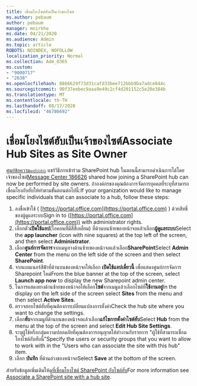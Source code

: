 ```yaml
---
title: เชื่อมโยงไซต์ฮับเป็นเจ้าของไซต์
ms.author: pebaum
author: pebaum
manager: mnirkhe
ms.date: 04/21/2020
ms.audience: Admin
ms.topic: article
ROBOTS: NOINDEX, NOFOLLOW
localization_priority: Normal
ms.collection: Adm_O365
ms.custom:
- "9000717"
- "2638"
ms.openlocfilehash: 8866629f73d31cafd33bee712bbb9ba7adce844c
ms.sourcegitcommit: 90f37eebec9aaa9e49c2cf4d201152c5e20e384b
ms.translationtype: MT
ms.contentlocale: th-TH
ms.lasthandoff: 08/17/2020
ms.locfileid: "46786692"
---
```

# <a name="associate-hub-sites-as-site-owner"></a><span data-ttu-id="25bbf-102">เชื่อมโยงไซต์ฮับเป็นเจ้าของไซต์</span><span class="sxs-lookup"><span data-stu-id="25bbf-102">Associate Hub Sites as Site Owner</span></span>

<span data-ttu-id="25bbf-103">[ศูนย์ข้อความ๑๘๖๖๒๖](https://admin.microsoft.com/Adminportal/Home?source=applauncher#/MessageCenter?id=MC186626) แชร์วิธีการเข้าร่วม SharePoint hub ในตอนนี้สามารถดำเนินการได้โดยเจ้าของไซต์</span><span class="sxs-lookup"><span data-stu-id="25bbf-103">[Message Center 186626](https://admin.microsoft.com/Adminportal/Home?source=applauncher#/MessageCenter?id=MC186626) shared how joining a SharePoint hub can now be performed by site owners.</span></span> <span data-ttu-id="25bbf-104">ถ้าองค์กรของคุณต้องการจัดการบุคคลที่ระบุที่สามารถเชื่อมโยงกับฮับให้ทำตามขั้นตอนต่อไปนี้:</span><span class="sxs-lookup"><span data-stu-id="25bbf-104">If your organization would like to manage specific individuals that can associate to a hub, follow these steps:</span></span> 

1. <span data-ttu-id="25bbf-105">ลงชื่อเข้าใช้ ( [https://portal.office.com](https://portal.office.com) ) ด้วยสิทธิ์ของผู้ดูแลระบบ</span><span class="sxs-lookup"><span data-stu-id="25bbf-105">Sign in to ([https://portal.office.com](https://portal.office.com)) with administrator rights.</span></span>
2. <span data-ttu-id="25bbf-106">เลือกตัว**เปิดใช้แอป**(ไอคอนที่มีสี่สี่เหลี่ยม) ที่ด้านบนซ้ายของหน้าจอแล้วเลือก**ผู้ดูแลระบบ**</span><span class="sxs-lookup"><span data-stu-id="25bbf-106">Select the **app launcher** (icon with nine squares) at the top left of the screen, and then select **Administrator**.</span></span>
3. <span data-ttu-id="25bbf-107">เลือก**ศูนย์การจัดการ**จากเมนูทางด้านซ้ายของหน้าจอแล้วเลือก**SharePoint**</span><span class="sxs-lookup"><span data-stu-id="25bbf-107">Select **Admin Center** from the menu on the left side of the screen and then select **SharePoint**.</span></span>
4. <span data-ttu-id="25bbf-108">จากแบนเนอร์สีฟ้าที่ด้านบนของหน้าจอให้เลือก **เปิดใช้แอปเดี๋ยวนี้** เพื่อแสดงศูนย์การจัดการ Sharepoint ใหม่</span><span class="sxs-lookup"><span data-stu-id="25bbf-108">From the blue banner at the top of the screen, select **Launch app now** to display the new Sharepoint admin center.</span></span>
5. <span data-ttu-id="25bbf-109">ในการแสดงทางด้านซ้ายของหน้าจอให้เลือก**ไซต์**จากเมนูแล้วเลือกไซต์ที่**ใช้งานอยู่**</span><span class="sxs-lookup"><span data-stu-id="25bbf-109">In the display on the left side of the screen select **Sites** from the menu and then select **Active Sites**.</span></span>
6. <span data-ttu-id="25bbf-110">ตรวจสอบไซต์ฮับที่คุณต้องการเปลี่ยนแปลงการตั้งค่า</span><span class="sxs-lookup"><span data-stu-id="25bbf-110">Check the hub site where you want to change the settings.</span></span>
7. <span data-ttu-id="25bbf-111">เลือก**ฮับ**จากเมนูที่ด้านบนของหน้าจอแล้วเลือก**แก้ไขการตั้งค่าไซต์ฮับ**</span><span class="sxs-lookup"><span data-stu-id="25bbf-111">Select **Hub** from the menu at the top of the screen and select **Edit Hub Site Settings**.</span></span>
8. <span data-ttu-id="25bbf-112">ระบุผู้ใช้หรือกลุ่มความปลอดภัยที่คุณต้องการอนุญาตให้ทำงานกับรายการ "ผู้ใช้ที่สามารถเชื่อมโยงไซต์กับฮับนี้"</span><span class="sxs-lookup"><span data-stu-id="25bbf-112">Specify the users or security groups that you want to allow to work with in the "Users who can associate the site with this hub" item.</span></span>
9. <span data-ttu-id="25bbf-113">เลือก **บันทึก** ที่ด้านล่างของหน้าจอ</span><span class="sxs-lookup"><span data-stu-id="25bbf-113">Select **Save** at the bottom of the screen.</span></span>

<span data-ttu-id="25bbf-114">สำหรับข้อมูลเพิ่มเติมให้ดู[ที่เชื่อมโยงไซต์ SharePoint กับไซต์ฮับ](https://support.office.com/article/associate-a-sharepoint-site-with-a-hub-site-ae0009fd-af04-4d3d-917d-88edb43efc05)</span><span class="sxs-lookup"><span data-stu-id="25bbf-114">For more information see [Associate a SharePoint site with a hub site](https://support.office.com/article/associate-a-sharepoint-site-with-a-hub-site-ae0009fd-af04-4d3d-917d-88edb43efc05).</span></span> 